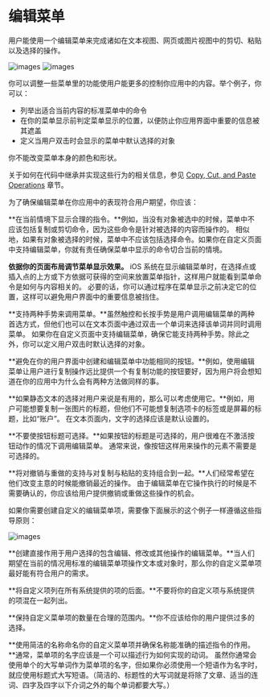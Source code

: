 # 编辑菜单

用户能使用一个编辑菜单来完成诸如在文本视图、网页或图片视图中的剪切、粘贴以及选择的操作。
 
![images](images/edit_menu_imessage_2x.png) 
![images](images/edit_menu_imessage_selected_2x.png) 

你可以调整一些菜单里的功能使用户能更多的控制你应用中的内容。举个例子，你可以：

-	列举出适合当前内容的标准菜单中的命令
-	在你的菜单显示前判定菜单显示的位置，以便防止你应用界面中重要的信息被其遮盖
-	定义当用户双击时会显示的菜单中默认选择的对象

你不能改变菜单本身的颜色和形状。

关于如何在代码中继承并实现这些行为的相关信息，参见 [Copy, Cut, and Paste Operations](https://developer.apple.com/library/ios/documentation/StringsTextFonts/Conceptual/TextAndWebiPhoneOS/UsingCopy,Cut,andPasteOperations/UsingCopy,Cut,andPasteOperations.html#//apple_ref/doc/uid/TP40009542-CH11) 章节。

为了确保编辑菜单在你应用中的表现符合用户期望，你应该：

**在当前情境下显示合理的指令。**例如，当没有对象被选中的时候，菜单中不应该包括复制或剪切命令，因为这些命令是针对被选择的内容而操作的。
相似地，如果有对象被选择的时候，菜单中不应该包括选择命令。如果你在自定义页面中支持编辑菜单，你就有责任确保菜单中显示的命令切合当前的情境。

**依据你的页面布局调节菜单显示效果。** iOS 系统在显示编辑菜单时，在选择点或插入点的上方或下方依据可获得的空间来放置菜单指针，这样用户就能看到菜单命令是如何与内容相关的。
必要的话，你可以通过程序在菜单显示之前决定它的位置，这样可以避免用户界面中的重要信息被挡住。

**支持两种手势来调用菜单。**虽然触控和长按手势是用户调用编辑菜单的两种首选方式，但他们也可以在文本页面中通过双击一个单词来选择该单词并同时调用菜单。
如果你在自定义页面中支持编辑菜单，确保它能支持两种手势。除此之外，你可以定义用户双击时默认选择的对象。

**避免在你的用户界面中创建和编辑菜单中功能相同的按钮。**例如，使用编辑菜单让用户进行复制操作远比提供一个有复制功能的按钮要好，因为用户将会想知道在你的应用中为什么会有两种方法做同样的事。

**如果静态文本的选择对用户来说是有用的，那么可以考虑使用它。**例如，用户可能想要复制一张图片的标题，但他们不可能想复制选项卡的标签或是屏幕的标题，比如“账户”。
在文本页面内，文字的选择应该是默认设置的。

**不要使按钮标题可选择。**如果按钮的标题是可选择的，用户很难在不激活按钮动作的情况下调用编辑菜单。
通常来说，像按钮这样用来操作的元素不需要是可选择的。

**将对撤销与重做的支持与对复制与粘贴的支持组合到一起。**人们经常希望在他们改变主意的时候能撤销最近的操作。
由于编辑菜单在它操作执行的时候是不需要确认的，你应该给用户提供撤销或重做这些操作的机会。

如果你需要创建自定义的编辑菜单项，需要像下面展示的这个例子一样遵循这些指导原则：

![images](images/custom_edit_menu1_2x.png)
 
**创建直接作用于用户选择的包含编辑、修改或其他操作的编辑菜单。**当人们期望在当前的情况用标准的编辑菜单项操作文本或对象时，那么你的自定义菜单项最好能有符合用户的需求。

**将自定义项列在所有系统提供的项的后面。**不要将你的自定义项与系统提供的项混在一起列出。

**保持自定义菜单项的数量在合理的范围内。**你不应该给你的用户提供过多的选择。

**使用简洁的名称命名你的自定义菜单项并确保名称能准确的描述指令的作用。**通常，菜单项的名字应该是一个可以描述行为如何实现的动词。
虽然你通常会使用单个的大写单词作为菜单项的名字，但如果你必须使用一个短语作为名字时，就应使用标题式大写短语。（简洁的、标题性的大写词就是将除了文章、适当的连词、四字及四字以下介词之外的每个单词都要大写。）
